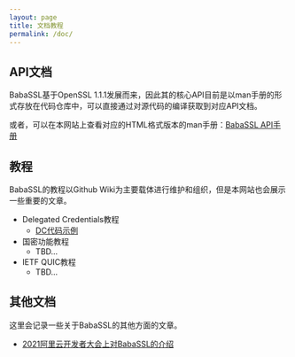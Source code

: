 ```yaml
---
layout: page
title: 文档教程
permalink: /doc/
---
```


## API文档

BabaSSL基于OpenSSL 1.1.1发展而来，因此其的核心API目前是以man手册的形式存放在代码仓库中，可以直接通过对源代码的编译获取到对应API文档。

或者，可以在本网站上查看对应的HTML格式版本的man手册：[BabaSSL API手册](/manpages-entry/)

## 教程

BabaSSL的教程以Github Wiki为主要载体进行维护和组织，但是本网站也会展示一些重要的文章。

* Delegated Credentials教程
  * [DC代码示例](https://github.com/BabaSSL/BabaSSL/wiki/%E5%BA%94%E7%94%A8%E7%A8%8B%E5%BA%8F%E4%BD%BF%E7%94%A8Delegated-Credentials%E7%9A%84%E4%BE%8B%E5%AD%90)
* 国密功能教程
  * TBD...
* IETF QUIC教程
  * TBD...

## 其他文档

这里会记录一些关于BabaSSL的其他方面的文章。

* [2021阿里云开发者大会上对BabaSSL的介绍](https://babassl.github.io/2021/06/04/AliCloud-BabaSSL.html)

